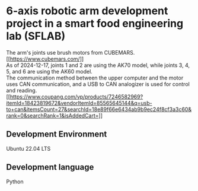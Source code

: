 # 6-axis robotic arm development project in a smart food engineering lab (SFLAB)

The arm's joints use brush motors from CUBEMARS. [[https://www.cubemars.com/]] <br/>
As of 2024-12-17, joints 1 and 2 are using the AK70 model, while joints 3, 4, 5, and 6 are using the AK60 model. <br/>
The communication method between the upper computer and the motor uses CAN communication, and a USB to CAN analogizer is used for control and reading.<br/>
[[https://www.coupang.com/vp/products/7246582969?itemId=18423819672&vendorItemId=85565645144&q=usb-to+can&itemsCount=27&searchId=18e89f66e6434ab9b9ec24f8cf3a3c60&rank=0&searchRank=1&isAddedCart=]]<br/>

## Development Environment
Ubuntu 22.04 LTS

## Development language
Python
